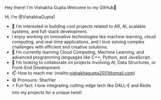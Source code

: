 Hey there! I'm Vishakha Gupta.Welcome to my GitHub👋

Hi, I’m @VishakhaGupta1
- 👀 I’m interested in building cool projects related to AR, AI, scalable systems, and full-stack development.
-  I enjoy working on innovative technologies like machine learning, cloud computing, and real-time applications, and I love solving complex challenges with efficient and creative solutions.
- 🌱 I’m currently learning Cloud Computing, Machine Learning, and advanced programming languages like C++, Python, and JavaScript.
- 💞️ I’m looking to collaborate on projects involving AI, Data Structures, or Front-End Development.
- 📫 How to reach me: (mailto:vishakhagupta2551@gmail.com)
- 😄 Pronouns: She/Her
- ⚡ Fun fact: I love integrating cutting-edge tech like DALL-E and Redis into my projects for a unique twist!
